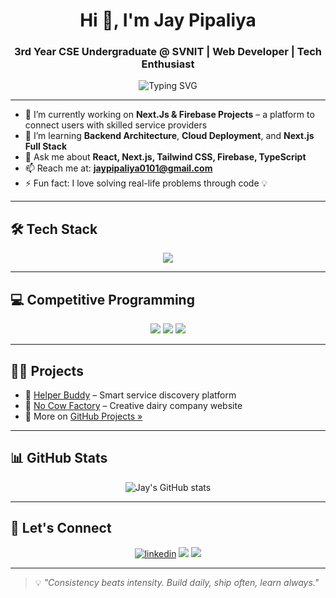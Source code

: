 <h1 align="center">Hi 👋, I'm Jay Pipaliya</h1>
<h3 align="center">3rd Year CSE Undergraduate @ SVNIT | Web Developer | Tech Enthusiast</h3>

<p align="center">
  <img src="https://readme-typing-svg.herokuapp.com?font=Fira+Code&pause=1000&center=true&width=435&lines=Frontend+Developer;Backend+Developer;MERN+Stack+Explorer;Love+to+Build+and+Break" alt="Typing SVG" />
</p>

---

- 🔭 I’m currently working on **Next.Js & Firebase Projects** – a platform to connect users with skilled service providers  
- 🌱 I’m learning **Backend Architecture**, **Cloud Deployment**, and **Next.js Full Stack**
- 💬 Ask me about **React, Next.js, Tailwind CSS, Firebase, TypeScript**
- 📫 Reach me at: **jaypipaliya0101@gmail.com**
- ⚡ Fun fact: I love solving real-life problems through code 💡

---

## 🛠️ Tech Stack
<p align="center">
  <img src="https://skillicons.dev/icons?i=js,ts,react,nextjs,nodejs,express,html,css,mongodb,firebase,git,github,vercel,tailwind" />
</p>

---

## 💻 Competitive Programming
<p align="center">
  <a href="https://leetcode.com/u/jay_pipaliya/" target="_blank"><img src="https://img.shields.io/badge/LeetCode-FFA116?style=for-the-badge&logo=leetcode&logoColor=black" /></a>
  <a href="https://www.codechef.com/users/rapid_hero_69" target="_blank"><img src="https://img.shields.io/badge/CodeChef-5B4638?style=for-the-badge&logo=codechef&logoColor=white" /></a>
  <a href="https://codeforces.com/profile/jay_69" target="_blank"><img src="https://img.shields.io/badge/Codeforces-1F8ACB?style=for-the-badge&logo=codeforces&logoColor=white" /></a>
</p>

---

## 🧑‍💻 Projects
- 🚀 [Helper Buddy](https://dudh-kela.netlify.app) – Smart service discovery platform  
- 🥛 [No Cow Factory](https://github.com/Purv-Kabaria/No-Cow-Factory) – Creative dairy company website  
- 🧪 More on [GitHub Projects »](https://github.com/jayp927)

---

## 📊 GitHub Stats
<p align="center">
  <img src="https://github-readme-stats.vercel.app/api?username=jayp927&show_icons=true&theme=radical" alt="Jay's GitHub stats" />
</p>

---

## 📌 Let's Connect
<p align="center">
  <a href="https://www.linkedin.com/in/jay-pipaliya-117369326/" target="blank"><img src="https://img.shields.io/badge/LinkedIn-blue?logo=linkedin&style=for-the-badge" alt="linkedin" /></a>
  <a href="mailto:jaypipaliya0101@gmail.com"><img src="https://img.shields.io/badge/Gmail-D14836?style=for-the-badge&logo=gmail&logoColor=white" /></a>
  <a href="https://jaypipaliya.vercel.app/"><img src="https://img.shields.io/badge/Portfolio-000?style=for-the-badge&logo=vercel&logoColor=white" /></a>
</p>

---

> 💡 *"Consistency beats intensity. Build daily, ship often, learn always."*
